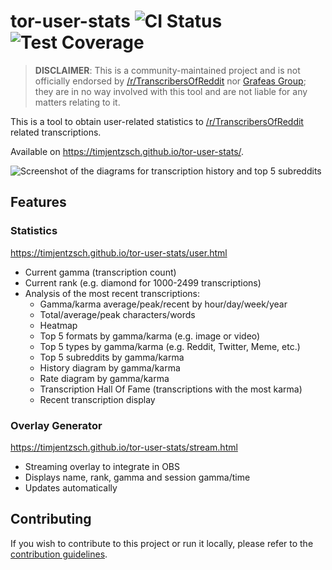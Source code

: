 # tor-user-stats ![CI Status](https://img.shields.io/github/workflow/status/TimJentzsch/tor-user-stats/ci?label=ci) ![Test Coverage](https://img.shields.io/codecov/c/github/TimJentzsch/tor-user-stats)

> **DISCLAIMER**: This is a community-maintained project and is not officially endorsed by [/r/TranscribersOfReddit](https://www.reddit.com/r/TranscribersOfReddit/wiki/index) nor [Grafeas Group](https://www.grafeas.org/about); they are in no way involved with this tool and are not liable for any matters relating to it.

This is a tool to obtain user-related statistics to [/r/TranscribersOfReddit](https://www.reddit.com/r/TranscribersOfReddit/) related transcriptions.

Available on https://timjentzsch.github.io/tor-user-stats/.

![Screenshot of the diagrams for transcription history and top 5 subreddits](https://imgur.com/99WkzCV.png)

## Features

### Statistics

https://timjentzsch.github.io/tor-user-stats/user.html

- Current gamma (transcription count)
- Current rank (e.g. diamond for 1000-2499 transcriptions)
- Analysis of the most recent transcriptions:
  - Gamma/karma average/peak/recent by hour/day/week/year
  - Total/average/peak characters/words
  - Heatmap
  - Top 5 formats by gamma/karma (e.g. image or video)
  - Top 5 types by gamma/karma (e.g. Reddit, Twitter, Meme, etc.)
  - Top 5 subreddits by gamma/karma
  - History diagram by gamma/karma
  - Rate diagram by gamma/karma
  - Transcription Hall Of Fame (transcriptions with the most karma)
  - Recent transcription display

### Overlay Generator

https://timjentzsch.github.io/tor-user-stats/stream.html

- Streaming overlay to integrate in OBS
- Displays name, rank, gamma and session gamma/time
- Updates automatically

## Contributing

If you wish to contribute to this project or run it locally, please refer to the [contribution guidelines](CONTRIBUTING.md).
